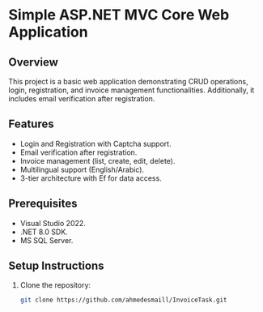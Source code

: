 # Simple ASP.NET MVC Core Web Application

## Overview
This project is a basic web application demonstrating CRUD operations, login, registration, and invoice management functionalities. Additionally, it includes email verification after registration.

## Features
- Login and Registration with Captcha support.
- Email verification after registration.
- Invoice management (list, create, edit, delete).
- Multilingual support (English/Arabic).
- 3-tier architecture with Ef for data access.

## Prerequisites
- Visual Studio 2022.
- .NET 8.0 SDK.
- MS SQL Server.

## Setup Instructions
1. Clone the repository:
   ```bash
   git clone https://github.com/ahmedesmaill/InvoiceTask.git
